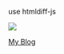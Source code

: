use htmldiff-js<br>



<img src="https://velog.velcdn.com/images/fearofcod/post/92793993-633e-4650-8b5e-f6767ba9e463/image.gif"><br>

<a href="https://velog.io/@fearofcod/React-htmlDiffer-%EC%82%AC%EC%9A%A9">My Blog</a><br>
